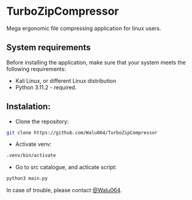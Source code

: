 # TurboZipCompressor
Mega ergonomic file compressing application for linux users.

## System requirements
Before installing the application, make sure that your system meets the following requirements:
- Kali Linux, or different Linux distribution
- Python 3.11.2 - required.

## Instalation:
- Clone the repository:
```bash
git clone https://github.com/Walu064/TurboZipCompressor
```
- Activate venv:
```bash
.venv/bin/activate
```
- Go to src catalogue, and acticate script:
```bash
python3 main.py
```
In case of trouble, please contact [@Walu064](https://github.com/Walu064).
